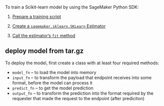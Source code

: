 To train a Scikit-learn model by using the SageMaker Python SDK:

1.  [Prepare a training script](https://sagemaker.readthedocs.io/en/stable/frameworks/sklearn/using_sklearn.html#prepare-a-scikit-learn-training-script)
    
2.  [Create a `sagemaker.sklearn.SKLearn` Estimator](https://sagemaker.readthedocs.io/en/stable/frameworks/sklearn/using_sklearn.html#create-an-estimator)
    
3.  [Call the estimator’s `fit` method](https://sagemaker.readthedocs.io/en/stable/frameworks/sklearn/using_sklearn.html#call-the-fit-method)



## deploy model from tar.gz


To deploy the model, first create a class with at least four required methods:

-   `model_fn` – to load the model into memory
-   `input_fn` – to transform the payload that endpoint receives into some format, before the model can process it
-   `predict_fn` – to get the model prediction
-   `output_fn` – to transform the prediction into the format required by the requester that made the request to the endpoint (after prediciton)
